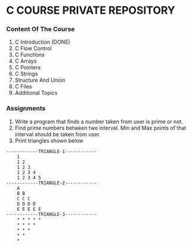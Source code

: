 # C COURSE PRIVATE REPOSITORY
### Content Of The Course
1. C Introduction (DONE)
2. C Flow Control
3. C Functions
4. C Arrays
5. C Pointers
6. C Strings
7. Structure And Union
8. C Files
9. Additional Topics

### Assignments
1. Write a program that finds a number taken from user is prime or not.
2. Find prime numbers between two interval. Min and Max points of that interval should be taken from user.
3. Print triangles shown below
```
------------TRIANGLE-1------------
	1
	1 2
	1 2 3
	1 2 3 4
	1 2 3 4 5
------------TRIANGLE-2------------
	A
	B B
	C C C
	D D D D
	E E E E E
------------TRIANGLE-3------------
	* * * * *
	* * * *
	* * * 
	* *
	*
```
